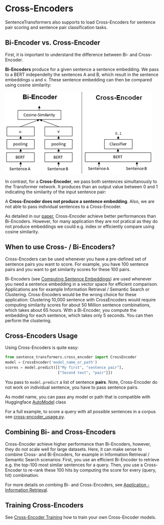 # Cross-Encoders
SentenceTransformers also supports to load Cross-Encoders for sentence pair scoring and sentence pair classification tasks.


## Bi-Encoder vs. Cross-Encoder

First, it is important to understand the difference between Bi- and Cross-Encoder.

**Bi-Encoders** produce for a given sentence a sentence embedding. We pass to a BERT independelty the sentences A and B, which result in the sentence embeddings u and v. These sentence embedding can then be compared using cosine similarity:

![BiEncoder](https://raw.githubusercontent.com/UKPLab/sentence-transformers/master/docs/img/Bi_vs_Cross-Encoder.png)


In contrast, for a **Cross-Encoder**,  we pass both sentences simultanously to the Transformer network. It produces than an output value between 0 and 1 indicating the similarity of the input sentence pair: 



A **Cross-Encoder does not produce a sentence embedding**. Also, we are not able to pass individual sentences to a Cross-Encoder.

As detailed in our [paper](https://arxiv.org/abs/1908.10084), Cross-Encoder achieve better performances than Bi-Encoders. However, for many application they are not pratical as they do not produce embeddings we could e.g. index or efficiently compare using cosine similarity.


## When to use Cross- / Bi-Encoders?

Cross-Encoders can be used whenever you have a pre-defined set of sentence pairs you want to score. For example, you have 100 sentence pairs and you want to get similarity scores for these 100 pairs.


Bi-Encoders (see [Computing Sentence Embeddings](https://www.sbert.net/docs/usage/computing_sentence_embeddings.html)) are used whenever you need a sentence embedding in a vector space for efficient comparison. Applications are for example Information Retrieval / Semantic Search or Clustering. Cross-Encoders would be the wrong choice for these application: Clustering 10,000 sentence with CrossEncoders would require computing similarity scores for about 50 Million sentence combinations, which takes about 65 hours. With a Bi-Encoder, you compute the embedding for each sentence, which takes only 5 seconds. You can then perform the clustering.


## Cross-Encoders Usage
Using Cross-Encoders is quite easy:
```python
from sentence_transformers.cross_encoder import CrossEncoder
model = CrossEncoder('model_name_or_path')
scores = model.predict([["My first", "sentence pair"],  
                        ["Second text", "pair"]])
```

You pass to `model.predict` a list of sentence **pairs**. Note, Cross-Encoder do not work on individual sentence, you have to pass sentence pairs.

As model name, you can pass any model or path that is compatible with Huggingface [AutoModel](https://huggingface.co/transformers/model_doc/auto.html) class


For a full example, to score a query with all possible sentences in a corpus see [cross-encoder_usage.py](cross-encoder_usage.py).





## Combining Bi- and Cross-Encoders
Cross-Encoder achieve higher performance than Bi-Encoders, however, they do not scale well for large datasets. Here, it can make sense to combine Cross- and Bi-Encoders, for example in Information Retrieval / Semantic Search scenarios: First, you use an efficient Bi-Encoder to retrieve e.g. the top-100 most similar sentences for a query. Then, you use a Cross-Encoder to re-rank these 100 hits by computing the score for every (query, hit) combination.

For more details on combing Bi- and Cross-Encoders, see [Application - Information Retrieval](../retrieve_rerank/README.md).

## Training Cross-Encoders 
See [Cross-Encoder Training](../../training/cross-encoder/README.md) how to train your own Cross-Encoder models.

